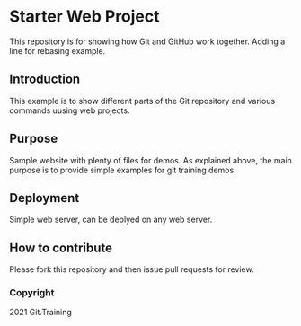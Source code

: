 # Starter Web Project

This repository is for showing how Git and GitHub work together.
Adding a line for rebasing example.

## Introduction

This example is to show different parts of the Git repository and various commands uusing web projects.

## Purpose

Sample website with plenty of files for demos. As explained above, the main purpose is to provide simple examples for git training demos.

## Deployment

Simple web server, can be deplyed on any web server.

## How to contribute

Please fork this repository and then issue pull requests for review.

### Copyright

2021 Git.Training